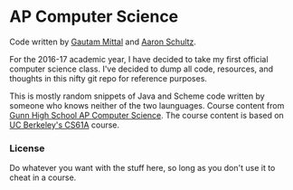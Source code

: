 # AP Computer Science
Code written by [Gautam Mittal](https://github.com/gmittal) and [Aaron Schultz](https://github.com/CrazyAZ). 

For the 2016-17 academic year, I have decided to take my first official computer science class. I've decided to dump all code, resources, and thoughts in this nifty git repo for reference purposes. 

This is mostly random snippets of Java and Scheme code written by someone who knows neither of the two launguages. Course content from [Gunn High School AP Computer Science](http://paleyontology.com). The course content is based on [UC Berkeley's CS61A](http://cs61a.org/) course.

### License
Do whatever you want with the stuff here, so long as you don't use it to cheat in a course.
